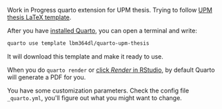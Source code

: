 Work in Progress quarto extension for UPM thesis. Trying to follow [UPM thesis LaTeX template](https://www.overleaf.com/latex/templates/upm-thesis-template-es/ycptmymgxdzj).

After you have [installed Quarto](https://quarto.org/docs/get-started/), you can open a terminal and write:

```bash
quarto use template lbm364dl/quarto-upm-thesis
```

It will download this template and make it ready to use.

When you do `quarto render` or [click _Render_ in RStudio](https://quarto.org/docs/get-started/hello/rstudio.html#rendering), by default Quarto will generate a PDF for you.

You have some customization parameters. Check the config file `_quarto.yml`, you'll figure out what you might want to change.
